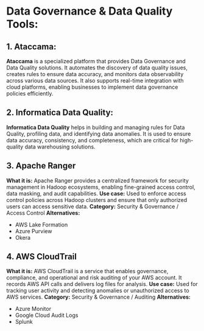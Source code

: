 # Data Governance & Data Quality Tools:

## 1. Ataccama:
**Ataccama** is a specialized platform that provides Data Governance and Data Quality solutions. It automates the discovery of data quality issues, creates rules to ensure data accuracy, and monitors data observability across various data sources. It also supports real-time integration with cloud platforms, enabling businesses to implement data governance policies efficiently.

## 2. Informatica Data Quality:
**Informatica Data Quality** helps in building and managing rules for Data Quality, profiling data, and identifying data anomalies. It is used to ensure data accuracy, consistency, and completeness, which are critical for high-quality data warehousing solutions.

## 3. Apache Ranger
**What it is:** Apache Ranger provides a centralized framework for security management in Hadoop ecosystems, enabling fine-grained access control, data masking, and audit capabilities.
**Use case:** Used to enforce access control policies across Hadoop clusters and ensure that only authorized users can access sensitive data.
**Category:** Security & Governance / Access Control
**Alternatives:**
- AWS Lake Formation
- Azure Purview
- Okera

## 4. AWS CloudTrail
**What it is:** AWS CloudTrail is a service that enables governance, compliance, and operational and risk auditing of your AWS account. It records AWS API calls and delivers log files for analysis.
**Use case:** Used for tracking user activity and detecting anomalies or unauthorized access to AWS services.
**Category:** Security & Governance / Auditing
**Alternatives:**
- Azure Monitor
- Google Cloud Audit Logs
- Splunk
